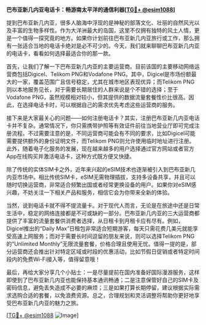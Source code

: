 **巴布亚新几内亚电话卡：畅游南太平洋的通信利器[[TG💪+ @esim1088](https://t.me/s/esim1088)]**

提到巴布亚新几内亚，很多人脑海中浮现的是神秘的部落文化、壮丽的自然风光以及丰富的生物多样性。作为大洋洲最大的岛国，这里不仅拥有独特的风土人情，更是一个值得一探究竟的地方。如果你计划前往巴布亚新几内亚旅行或工作，那么拥有一张适合当地的电话卡绝对是必不可少的。今天，我们就来聊聊巴布亚新几内亚的电话卡，看看如何选择最适合你的那一款。

首先，让我们了解一下巴布亚新几内亚的主要运营商。目前该国的主要移动网络运营商包括Digicel、Telikom PNG和Vodafone PNG。其中，Digicel是市场份额最大的一家，覆盖范围广且信号稳定，尤其在城市地区表现优异；而Telikom PNG则以本地服务见长，对于需要长期居住的人群来说是个不错的选择；至于Vodafone PNG，虽然规模相对较小，但其提供的数据流量套餐性价比很高。因此，在选择电话卡时，可以根据自己的需求优先考虑这些运营商的服务。

接下来是大家最关心的问题——如何注册电话卡？其实，注册巴布亚新几内亚电话卡并不复杂。通常情况下，你只需携带护照等有效证件前往当地营业厅即可完成注册流程。不过需要注意的是，不同运营商可能会有不同的要求，比如Digicel可能需要提供额外的身份证明文件，而Telikom PNG则允许使用临时地址进行注册。此外，随着电子化服务的发展，现在越来越多的用户选择通过官方网站或者官方App在线购买并激活电话卡，这种方式既方便又快捷。

除了传统的实体SIM卡之外，近年来兴起的eSIM技术也逐渐被引入到巴布亚新几内亚市场中。相比传统SIM卡，eSIM无需物理插拔，支持多设备共享，并且可以随时切换运营商，非常适合频繁出国或者经常更换设备的用户。如果你对eSIM感兴趣，不妨关注一下相关产品和服务，相信它会为你带来全新的体验。

当然，说到电话卡就不得不提流量卡。对于现代人而言，无论是在旅途中还是日常生活中，稳定的网络连接都是不可或缺的一部分。巴布亚新几内亚的三大运营商都提供了丰富的流量套餐供消费者选择，从日租卡到月租卡应有尽有。例如，Digicel推出的“Daily Max”日租包非常适合短期游客，每天只需花费几美元就能享受高速上网服务；而对于需要长时间逗留的朋友来说，则可以选择Telikom PNG的“Unlimited Monthly”无限流量套餐，价格合理且使用无忧。值得一提的是，部分运营商还会推出针对特定区域或时段的优惠活动，比如节假日促销或者特定时间段内的免费Wi-Fi接入等，值得留意哦！

最后，再给大家分享几个小贴士：一是尽量提前在国内准备好国际漫游服务，这样即使到了巴布亚新几内亚也能保持基本通讯畅通；二是注意保管好自己的SIM卡及密码信息，避免丢失造成不必要的麻烦；三是如果打算长期停留，建议根据实际需求选购合适的套餐，以免浪费资源。总之，合理规划和灵活调整将帮助你更好地享受巴布亚新几内亚的魅力之旅。

[[TG💪+ @esim1088](https://t.me/s/esim1088) ![Image](https://i.postimg.cc/4NQfJmqS/Snipaste-2025-05-13-00-14-12.png)]